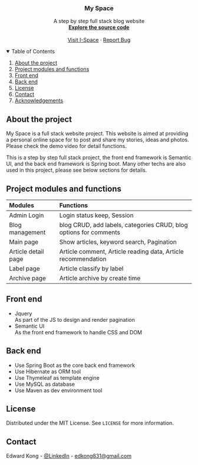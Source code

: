 <h3 align="center">My Space</h3>

  <p align="center">
    A step by step full stack blog website
    <br />
    <a href="https://github.com/konaer/iblog"><strong>Explore the source code</strong></a>
    <br />
    <br />
    <a href="http://www.ispaceblog.tk/">Visit I-Space</a>
    ·
    <a href="https://github.com/konaer/iblog/issues">Report Bug</a>
  </p>



<!-- TABLE OF CONTENTS -->
<details open="open">
  <summary>Table of Contents</summary>
  <ol>
    <li>
      <a href="#about-the-project">About the project</a>
    </li>
    <li>
      <a href="#project-modules-and-functions">Project modules and functions</a>
    </li>
    <li><a href="#front-end">Front end</a></li>
    <li><a href="#back-end">Back end</a></li>
    <li><a href="#license">License</a></li>
    <li><a href="#contact">Contact</a></li>
    <li><a href="#acknowledgements">Acknowledgements</a></li>
  </ol>
</details>

## About the project

My Space is a full stack website project.
This website is aimed at providing a personal online space for to post and share my stories, ideas and photos. Please check the demo video for detail functions.

This is a step by step full stack project, the front end framework is Semantic UI, and the back end framework is Spring boot. Many other techs are also used in this project, please see below sections for details.

## Project modules and functions

| Modules         | Functions                       | 
| :------------------ | :----------------------------- |
|  Admin Login  | Login status keep, Session        | 
|  Blog management| blog CRUD, add labels, categories CRUD, blog options for comments |
|  Main page             | Show articles, keyword search, Pagination      |
| Article detail page | Article comment, Article reading data, Article recommendation| 
| Label page| Article classify by label|
| Archive page| Article archive by create time|


## Front end

* Jquery\
  As part of the JS to design and render pagination
* Semantic UI\
  As the front end framework to handle CSS and DOM

## Back end
* Use Spring Boot as the core back end framework
* Use Hibernate as ORM tool
* Use Thymeleaf as template engine
* Use MySQL as database
* Use Maven as dev environment tool


<!-- LICENSE -->
## License

Distributed under the MIT License. See `LICENSE` for more information.

<!-- CONTACT -->
## Contact

Edward Kong - [@LinkedIn](https://www.linkedin.com/in/edwardkong123/) - edkong831@gmail.com
